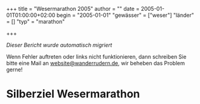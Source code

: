 +++
title = "Wesermarathon 2005"
author = ""
date = 2005-01-01T01:00:00+02:00
begin = "2005-01-01"
"gewässer" = ["weser"]
"länder" = []
"typ" = "marathon"

+++


*Dieser Bericht wurde automatisch migriert*

Wenn Fehler auftreten oder links nicht funktionieren, dann schreiben Sie bitte eine Mail an website@wanderrudern.de, wir beheben das Problem gerne!



# Silberziel Wesermarathon


